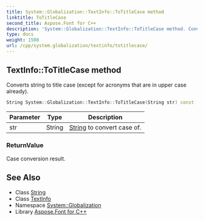 ```yaml
---
title: System::Globalization::TextInfo::ToTitleCase method
linktitle: ToTitleCase
second_title: Aspose.Font for C++
description: 'System::Globalization::TextInfo::ToTitleCase method. Converts string to title case (except for acronyms that are in upper case already) in C++.'
type: docs
weight: 1500
url: /cpp/system.globalization/textinfo/totitlecase/
---
```

## TextInfo::ToTitleCase method


Converts string to title case (except for acronyms that are in upper case already).

```cpp
String System::Globalization::TextInfo::ToTitleCase(String str) const
```


| Parameter | Type | Description |
| --- | --- | --- |
| str | String | [String](../../../system/string/) to convert case of. |

### ReturnValue

Case conversion result.

## See Also

* Class [String](../../../system/string/)
* Class [TextInfo](../)
* Namespace [System::Globalization](../../)
* Library [Aspose.Font for C++](../../../)
